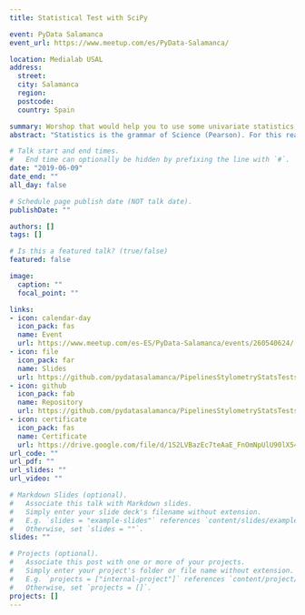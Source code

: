 ```yaml
---
title: Statistical Test with SciPy

event: PyData Salamanca
event_url: https://www.meetup.com/es/PyData-Salamanca/

location: Medialab USAL
address:
  street:
  city: Salamanca
  region: 
  postcode: 
  country: Spain

summary: Worshop that would help you to use some univariate statistics test in Python.
abstract: "Statistics is the grammar of Science (Pearson). For this reason we proposed this worshop that would help you to use some univariate statistics test in Python."

# Talk start and end times.
#   End time can optionally be hidden by prefixing the line with `#`.
date: "2019-06-09"
date_end: ""
all_day: false

# Schedule page publish date (NOT talk date).
publishDate: ""

authors: []
tags: []

# Is this a featured talk? (true/false)
featured: false

image:
  caption: ""
  focal_point: ""

links:
- icon: calendar-day
  icon_pack: fas
  name: Event
  url: https://www.meetup.com/es-ES/PyData-Salamanca/events/260540624/
- icon: file
  icon_pack: far
  name: Slides
  url: https://github.com/pydatasalamanca/PipelinesStylometryStatsTests/blob/master/Statistical%20Tests%20with%20Scipy.pdf
- icon: github
  icon_pack: fab
  name: Repository
  url: https://github.com/pydatasalamanca/PipelinesStylometryStatsTests
- icon: certificate
  icon_pack: fas
  name: Certificate
  url: https://drive.google.com/file/d/1S2LVBazEc7teAaE_FnOmNpUlU90lX544/view?usp=sharing
url_code: ""
url_pdf: ""
url_slides: ""
url_video: ""

# Markdown Slides (optional).
#   Associate this talk with Markdown slides.
#   Simply enter your slide deck's filename without extension.
#   E.g. `slides = "example-slides"` references `content/slides/example-slides.md`.
#   Otherwise, set `slides = ""`.
slides: ""

# Projects (optional).
#   Associate this post with one or more of your projects.
#   Simply enter your project's folder or file name without extension.
#   E.g. `projects = ["internal-project"]` references `content/project/deep-learning/index.md`.
#   Otherwise, set `projects = []`.
projects: []
---
```

